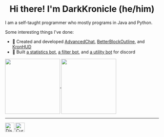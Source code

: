 <h1 align="center">Hi there! I'm DarkKronicle (he/him)</h1>

I am a self-taught programmer who mostly programs in Java and Python. 

Some interesting things I've done:

- 🔧 Created and developed [AdvancedChat](https://github.com/DarkKronicle/AdvancedChatCore), [BetterBlockOutline](https://github.com/DarkKronicle/BetterBlockOutline), and [KronHUD](https://github.com/DarkKronicle/KronHUD)
- 🤖 Built [a statistics bot](https://github.com/DarkKronicle/Synth), [a filter bot](https://github.com/DarkKronicle/Vibe), and [a utility bot](https://github.com/DarkKronicle/Marimba) for discord

<a href="https://github.com/DarkKronicle">
  <img height="180" align="center" src="https://github-readme-stats.vercel.app/api/top-langs/?username=DarkKronicle&theme=tokyonight&layout=compact" />
</a>
<a href="https://github.com/DarkKronicle">
  <img height="180" align="center" src="https://github-readme-stats.vercel.app/api?username=DarkKronicle&theme=tokyonight" />
</a>

---

<a href="https://discord.gg/WnaE3uZxDA">
  <img align="center" alt="Discord" height="30px" src="https://img.shields.io/discord/753693459369427044?color=000000&label=Discord&logo=Discord&style=for-the-badge" />
</a>
<a href="https://www.curseforge.com/members/darkkronicle/projects">
  <img align="center" alt="CurseForge" height="30px" src="http://cf.way2muchnoise.eu/author/full_DarkKronicle_Downloads(4B4B4B-000000-ffffff-000000-ffffff).svg?badge_style=for_the_badge" />
</a>
